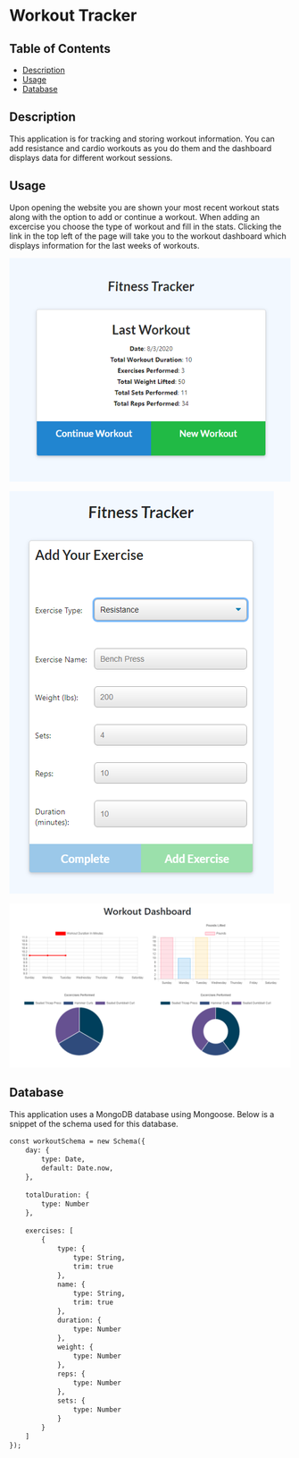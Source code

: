 # Workout Tracker

## Table of Contents
- [Description](#description)
- [Usage](#usage)
- [Database](#database)



## Description
This application is for tracking and storing workout information. You can add resistance and cardio workouts as you do them and the dashboard displays data for different workout sessions.

## Usage
Upon opening the website you are shown your most recent workout stats along with the option to add or continue a workout. When adding an excercise you choose the type of workout and fill in the stats. Clicking the link in the top left of the page will take you to the workout dashboard which displays information for the last weeks of workouts. 

![Last Workout](./readme_img/last-workout.png)

![Add a workout](./readme_img/add.png)

![Workout Dashboard](./readme_img/dashboard.png)

## Database
This application uses a MongoDB database using Mongoose. Below is a snippet of the schema used for this database.

```
const workoutSchema = new Schema({
    day: {
        type: Date,
        default: Date.now,
    },

    totalDuration: {
        type: Number
    },

    exercises: [
        {
            type: {
                type: String,
                trim: true
            },
            name: {
                type: String,
                trim: true
            },
            duration: {
                type: Number
            },
            weight: {
                type: Number
            },
            reps: {
                type: Number
            },
            sets: {
                type: Number
            }
        }  
    ]
});
```